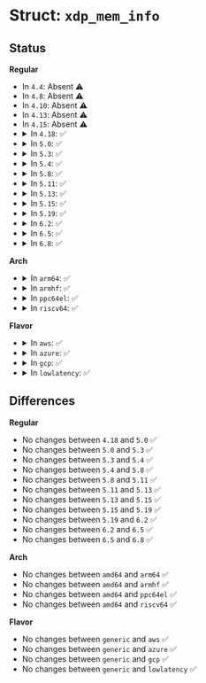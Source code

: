 # Struct: <code>xdp_mem_info</code>

## Status
<b>Regular</b>
<ul>
<li>
In <code>4.4</code>: Absent ⚠️
</li>
<li>
In <code>4.8</code>: Absent ⚠️
</li>
<li>
In <code>4.10</code>: Absent ⚠️
</li>
<li>
In <code>4.13</code>: Absent ⚠️
</li>
<li>
In <code>4.15</code>: Absent ⚠️
</li>
<li>
<details>
<summary>In <code>4.18</code>: ✅</summary>

```c
struct xdp_mem_info {
    u32 type;
    u32 id;
};
```
</details>
</li>
<li>
<details>
<summary>In <code>5.0</code>: ✅</summary>

```c
struct xdp_mem_info {
    u32 type;
    u32 id;
};
```
</details>
</li>
<li>
<details>
<summary>In <code>5.3</code>: ✅</summary>

```c
struct xdp_mem_info {
    u32 type;
    u32 id;
};
```
</details>
</li>
<li>
<details>
<summary>In <code>5.4</code>: ✅</summary>

```c
struct xdp_mem_info {
    u32 type;
    u32 id;
};
```
</details>
</li>
<li>
<details>
<summary>In <code>5.8</code>: ✅</summary>

```c
struct xdp_mem_info {
    u32 type;
    u32 id;
};
```
</details>
</li>
<li>
<details>
<summary>In <code>5.11</code>: ✅</summary>

```c
struct xdp_mem_info {
    u32 type;
    u32 id;
};
```
</details>
</li>
<li>
<details>
<summary>In <code>5.13</code>: ✅</summary>

```c
struct xdp_mem_info {
    u32 type;
    u32 id;
};
```
</details>
</li>
<li>
<details>
<summary>In <code>5.15</code>: ✅</summary>

```c
struct xdp_mem_info {
    u32 type;
    u32 id;
};
```
</details>
</li>
<li>
<details>
<summary>In <code>5.19</code>: ✅</summary>

```c
struct xdp_mem_info {
    u32 type;
    u32 id;
};
```
</details>
</li>
<li>
<details>
<summary>In <code>6.2</code>: ✅</summary>

```c
struct xdp_mem_info {
    u32 type;
    u32 id;
};
```
</details>
</li>
<li>
<details>
<summary>In <code>6.5</code>: ✅</summary>

```c
struct xdp_mem_info {
    u32 type;
    u32 id;
};
```
</details>
</li>
<li>
<details>
<summary>In <code>6.8</code>: ✅</summary>

```c
struct xdp_mem_info {
    u32 type;
    u32 id;
};
```
</details>
</li>
</ul>
<b>Arch</b>
<ul>
<li>
<details>
<summary>In <code>arm64</code>: ✅</summary>

```c
struct xdp_mem_info {
    u32 type;
    u32 id;
};
```
</details>
</li>
<li>
<details>
<summary>In <code>armhf</code>: ✅</summary>

```c
struct xdp_mem_info {
    u32 type;
    u32 id;
};
```
</details>
</li>
<li>
<details>
<summary>In <code>ppc64el</code>: ✅</summary>

```c
struct xdp_mem_info {
    u32 type;
    u32 id;
};
```
</details>
</li>
<li>
<details>
<summary>In <code>riscv64</code>: ✅</summary>

```c
struct xdp_mem_info {
    u32 type;
    u32 id;
};
```
</details>
</li>
</ul>
<b>Flavor</b>
<ul>
<li>
<details>
<summary>In <code>aws</code>: ✅</summary>

```c
struct xdp_mem_info {
    u32 type;
    u32 id;
};
```
</details>
</li>
<li>
<details>
<summary>In <code>azure</code>: ✅</summary>

```c
struct xdp_mem_info {
    u32 type;
    u32 id;
};
```
</details>
</li>
<li>
<details>
<summary>In <code>gcp</code>: ✅</summary>

```c
struct xdp_mem_info {
    u32 type;
    u32 id;
};
```
</details>
</li>
<li>
<details>
<summary>In <code>lowlatency</code>: ✅</summary>

```c
struct xdp_mem_info {
    u32 type;
    u32 id;
};
```
</details>
</li>
</ul>

## Differences
<b>Regular</b>
<ul>
<li>
No changes between <code>4.18</code> and <code>5.0</code> ✅
</li>
<li>
No changes between <code>5.0</code> and <code>5.3</code> ✅
</li>
<li>
No changes between <code>5.3</code> and <code>5.4</code> ✅
</li>
<li>
No changes between <code>5.4</code> and <code>5.8</code> ✅
</li>
<li>
No changes between <code>5.8</code> and <code>5.11</code> ✅
</li>
<li>
No changes between <code>5.11</code> and <code>5.13</code> ✅
</li>
<li>
No changes between <code>5.13</code> and <code>5.15</code> ✅
</li>
<li>
No changes between <code>5.15</code> and <code>5.19</code> ✅
</li>
<li>
No changes between <code>5.19</code> and <code>6.2</code> ✅
</li>
<li>
No changes between <code>6.2</code> and <code>6.5</code> ✅
</li>
<li>
No changes between <code>6.5</code> and <code>6.8</code> ✅
</li>
</ul>
<b>Arch</b>
<ul>
<li>
No changes between <code>amd64</code> and <code>arm64</code> ✅
</li>
<li>
No changes between <code>amd64</code> and <code>armhf</code> ✅
</li>
<li>
No changes between <code>amd64</code> and <code>ppc64el</code> ✅
</li>
<li>
No changes between <code>amd64</code> and <code>riscv64</code> ✅
</li>
</ul>
<b>Flavor</b>
<ul>
<li>
No changes between <code>generic</code> and <code>aws</code> ✅
</li>
<li>
No changes between <code>generic</code> and <code>azure</code> ✅
</li>
<li>
No changes between <code>generic</code> and <code>gcp</code> ✅
</li>
<li>
No changes between <code>generic</code> and <code>lowlatency</code> ✅
</li>
</ul>
